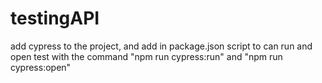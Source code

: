 # testingAPI

 add cypress to the project, and add in package.json script to can run and open test with the command "npm run cypress:run" and "npm run cypress:open"